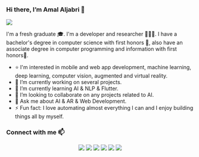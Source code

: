 ### Hi there, I’m Amal Aljabri 👋 

![](https://komarev.com/ghpvc/?username=AmalAljabri&color=ff69b4)

I'm a fresh graduate 🎓. I'm a developer and researcher 👩🏻‍💻. I have a bachelor's degree in computer science with first honors 🏅, also have an associate degree in computer programming and information with first honors🥇.

- ⭐️ I'm interested in mobile and web app development, machine learning, deep learning, computer vision, augmented and virtual reality.
- 🔭 I’m currently working on several projects.
- 🌱 I’m currently learning AI & NLP & Flutter.
- 👯 I’m looking to collaborate on any projects related to AI.
- 💬 Ask me about AI & AR & Web Development.
- ⚡ Fun fact: I love automating almost everything I can and I enjoy building things all by myself.

### Connect with me 📫 
<p align="center">
  <a href="https://twitter.com/AS_Aljabri"><img src="https://img.shields.io/badge/website-%23161B22.svg?&logo=website&logoColor=white" /></a>
<a href="https://twitter.com/AS_Aljabri"><img src="https://img.shields.io/badge/twitter-%231DA1F2.svg?&logo=twitter&logoColor=white" /></a>
<a href="https://www.linkedin.com/in/amal-aljabri"><img src="https://img.shields.io/badge/linkedin-%230077B5.svg?&logo=linkedin&logoColor=white" /></a>
<a href="mailto:amal.aljabri17@gmail.com"><img src="https://img.shields.io/badge/gmail-%23D14836.svg?&logo=gmail&logoColor=white" /></a>
<a href="https://github.com/AmalAljabri"><img src="https://img.shields.io/badge/github-%23323131.svg?&logo=github&logoColor=white" /></a>
<a href="https://www.youtube.com/channel/UCo5YQBPpqqnN8gEDCFSs6rQ/videos"><img src="https://img.shields.io/badge/youtube-%23ff0000.svg?&logo=youtube&logoColor=white" /></a>
</p>
